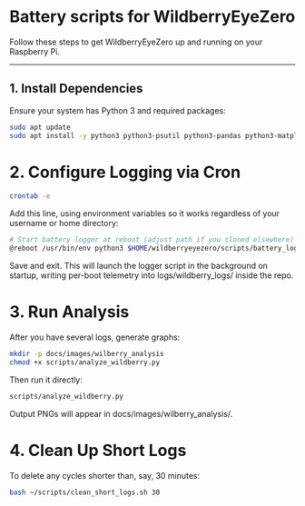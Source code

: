 # Battery scripts for WildberryEyeZero

Follow these steps to get WildberryEyeZero up and running on your Raspberry Pi.

---

## 1. Install Dependencies
Ensure your system has Python 3 and required packages:
```bash
sudo apt update
sudo apt install -y python3 python3-psutil python3-pandas python3-matplotlib python3-scipy
```

# 2. Configure Logging via Cron
```bash
crontab -e
```
Add this line, using environment variables so it works regardless of your username or home directory:
```bash
# Start battery logger at reboot (adjust path if you cloned elsewhere)
@reboot /usr/bin/env python3 $HOME/wildberryeyezero/scripts/battery_logger_txt.py >> $HOME/wildberryeyezero/battery_logger.log 2>&1 &
```
Save and exit. This will launch the logger script in the background on startup, writing per-boot telemetry into logs/wildberry_logs/ inside the repo.

# 3. Run Analysis
After you have several logs, generate graphs:
```bash
mkdir -p docs/images/wilberry_analysis
chmod +x scripts/analyze_wildberry.py
```
Then run it directly:
```bash
scripts/analyze_wildberry.py
```
Output PNGs will appear in docs/images/wilberry_analysis/.

# 4. Clean Up Short Logs
To delete any cycles shorter than, say, 30 minutes:
```bash
bash ~/scripts/clean_short_logs.sh 30
```
